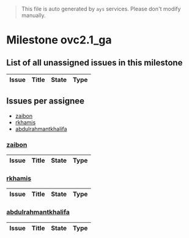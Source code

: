 > This file is auto generated by `ays` services. Please don't modify manually.

# Milestone ovc2.1_ga

## List of all unassigned issues in this milestone

|Issue|Title|State|Type|
|-----|-----|-----|---|


## Issues per assignee
- [zaibon](#zaibon)
- [rkhamis](#rkhamis)
- [abdulrahmantkhalifa](#abdulrahmantkhalifa)



### [zaibon](https://github.com/zaibon)

|Issue|Title|State|Type|
|-----|-----|-----|----|


### [rkhamis](https://github.com/rkhamis)

|Issue|Title|State|Type|
|-----|-----|-----|----|


### [abdulrahmantkhalifa](https://github.com/abdulrahmantkhalifa)

|Issue|Title|State|Type|
|-----|-----|-----|----|

